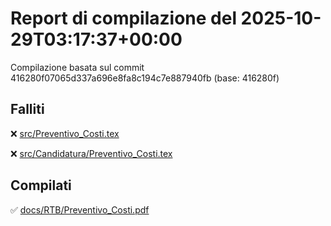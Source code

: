 # Report di compilazione del 2025-10-29T03:17:37+00:00

Compilazione basata sul commit 416280f07065d337a696e8fa8c194c7e887940fb (base: 416280f)

## Falliti
❌ [src/Preventivo_Costi.tex](https://github.com/sass0lino/DocuTex/actions/runs/18895945472)

❌ [src/Candidatura/Preventivo_Costi.tex](https://github.com/sass0lino/DocuTex/actions/runs/18895945472)


## Compilati
✅ [docs/RTB/Preventivo_Costi.pdf](docs/RTB/Preventivo_Costi.pdf)

